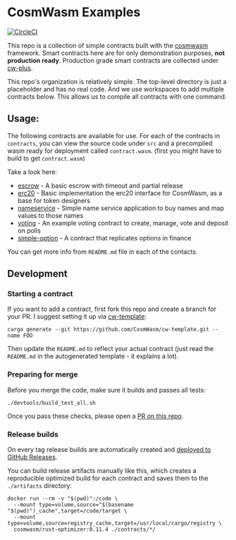 # CosmWasm Examples

[![CircleCI](https://circleci.com/gh/InterWasm/cw-contacts/tree/main.svg?style=shield)](https://app.circleci.com/pipelines/github/InterWasm/cw-contracts)

This repo is a collection of simple contracts built with the
[cosmwasm](https://github.com/CosmWasm/cosmwasm) framework.
Smart contracts here are for only demonstration purposes, **not production ready**.
Production grade smart contracts are collected under [cw-plus](https://github.com/CosmWasm/cw-plus).

This repo's organization is relatively simple. The top-level directory is just a placeholder
and has no real code. And we use workspaces to add multiple contracts below.
This allows us to compile all contracts with one command.

## Usage:

The following contracts are available for use. For each of the contracts in `contracts`, you can view the source code under `src`
and a precompiled wasm ready for deployment called `contract.wasm`. (first you might have to build to get `contract.wasm`)

Take a look here:

* [escrow](https://github.com/CosmWasm/cw-examples/tree/main/contracts/escrow) - A basic escrow with timeout and partial release
* [erc20](https://github.com/CosmWasm/cw-examples/tree/main/contracts/erc20) - Basic implementation the erc20 interface for CosmWasm, as a base for token designers
* [nameservice](https://github.com/CosmWasm/cw-examples/tree/main/contracts/nameservice) - Simple name service application to buy names and map values to those names
* [voting](https://github.com/CosmWasm/cw-examples/tree/main/contracts/voting) - An example voting contract to create, manage, vote and deposit on polls
* [simple-option](https://github.com/CosmWasm/cw-examples/tree/main/contracts/simple-option) - A contract that replicates options in finance

You can get more info from `README.md` file in each of the contacts.

## Development

### Starting a contract

If you want to add a contract, first fork this repo and create a branch for your PR.
I suggest setting it up via [cw-template](https://github.com/CosmWasm/cw-template):

`cargo generate --git https://github.com/CosmWasm/cw-template.git --name FOO`

Then update the `README.md` to reflect your actual contract (just read the `README.md` in the autogenerated
template - it explains a lot).

### Preparing for merge

Before you merge the code, make sure it builds and passes all tests:

```
./devtools/build_test_all.sh
```

Once you pass these checks, please open a [PR on this repo](https://github.com/InterWasm/cw-contracts/pulls).

### Release builds

On every tag release builds are automatically created and
[deployed to GitHub Releases](https://github.com/InterWasm/cw-contracts/releases).

You can build release artifacts manually like this, which creates a reproducible
optimized build for each contract and saves them to the `./artifacts` directory:

```
docker run --rm -v "$(pwd)":/code \
  --mount type=volume,source="$(basename "$(pwd)")_cache",target=/code/target \
  --mount type=volume,source=registry_cache,target=/usr/local/cargo/registry \
  cosmwasm/rust-optimizer:0.11.4 ./contracts/*/
```
